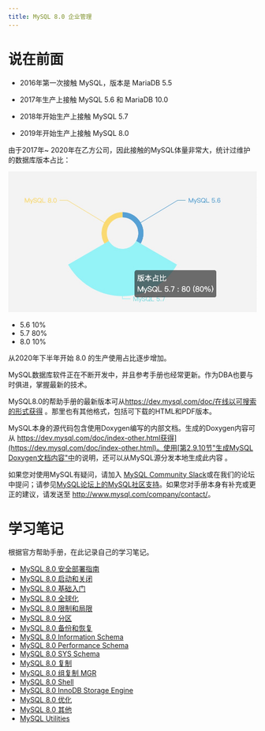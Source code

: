 ```yaml
---
title: MySQL 8.0 企业管理
---
```


# 说在前面

- 2016年第一次接触 MySQL，版本是 MariaDB 5.5

- 2017年生产上接触 MySQL 5.6 和 MariaDB 10.0

- 2018年开始生产上接触 MySQL 5.7

- 2019年开始生产上接触 MySQL 8.0

由于2017年~ 2020年在乙方公司，因此接触的MySQL体量非常大，统计过维护的数据库版本占比：

![](pic/01.png)

- 5.6 10%
- 5.7 80%
- 8.0 10%

从2020年下半年开始 8.0 的生产使用占比逐步增加。

MySQL数据库软件正在不断开发中，并且参考手册也经常更新。作为DBA也要与时俱进，掌握最新的技术。

MySQL8.0的帮助手册的最新版本可从<https://dev.mysql.com/doc/在线以可搜索的形式获得> 。那里也有其他格式，包括可下载的HTML和PDF版本。

MySQL本身的源代码包含使用Doxygen编写的内部文档。生成的Doxygen内容可从 [https://dev.mysql.com/doc/index-other.html获得](https://dev.mysql.com/doc/index-other.html)。使用[第2.9.10节"生成MySQL Doxygen文档内容"中](https://dev.mysql.com/doc/refman/8.0/en/source-installation-doxygen.html)的说明，还可以从MySQL源分发本地生成此内容 。

如果您对使用MySQL有疑问，请加入 [MySQL Community Slack](https://mysqlcommunity.slack.com/)或在我们的论坛中提问；请参见[MySQL论坛上的MySQL社区支持](https://dev.mysql.com/doc/refman/8.0/en/information-sources.html#forums)。如果您对手册本身有补充或更正的建议，请发送至 <http://www.mysql.com/company/contact/>。

# 学习笔记

根据官方帮助手册，在此记录自己的学习笔记。

- [MySQL 8.0 安全部署指南](/api/mysql_8.0_reference_manual/01-MySQL-Secure-Deployment-Guide/index.html)
- [MySQL 8.0 启动和关闭](/api/mysql_8.0_reference_manual/02-Starting-and-Stopping-MySQL/index.html)
- [MySQL 8.0 基础入门](/api/mysql_8.0_reference_manual/03-MySQL-Tutorial/index.html)
- [MySQL 8.0 全球化](/api/mysql_8.0_reference_manual/04-MySQL-Globalization/index.html)
- [MySQL 8.0 限制和局限](/api/mysql_8.0_reference_manual/05-MySQL-Restrictions-and-Limitations/index.html)
- [MySQL 8.0 分区](/api/mysql_8.0_reference_manual/06-MySQL-Partitioning/index.html)
- [MySQL 8.0 备份和恢复](/api/mysql_8.0_reference_manual/07-MySQL-Backup-and-Recovery/index.html)
- [MySQL 8.0 Information Schema](/api/mysql_8.0_reference_manual/08-MySQL-Information-Schema/index.html)
- [MySQL 8.0 Performance Schema](/api/mysql_8.0_reference_manual/09-MySQL-Performance-Schema/index.html)
- [MySQL 8.0 SYS Schema](/api/mysql_8.0_reference_manual/10-MySQL-SYS-Schema/index.html)
- [MySQL 8.0 复制](/api/mysql_8.0_reference_manual/11-MySQL-Replication/index.html)
- [MySQL 8.0 组复制 MGR](/api/mysql_8.0_reference_manual/12-MySQL-Group-Replication/index.html)
- [MySQL 8.0 Shell](/api/mysql_8.0_reference_manual/13-MySQL-Shell/index.html)
- [MySQL 8.0 InnoDB Storage Engine](/api/mysql_8.0_reference_manual/14-MySQL-InnoDB-Storage-Engine/index.html)
- [MySQL 8.0 优化](/api/mysql_8.0_reference_manual/15-MySQL-Optimization/index.html)
- [MySQL 8.0 其他](/api/mysql_8.0_reference_manual/00-others/index.html)
- [MySQL Utilities](/api/mysql_8.0_reference_manual/16-MySQL-Utilities/index.html)
